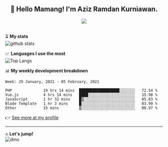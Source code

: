 <h2 align="center">👋 Hello Mamang! I'm Aziz Ramdan Kurniawan.</h2>  
<p align="center">
  <img src="https://komarev.com/ghpvc/?username=azizramdan"> <br><br>
</p>
    
⏳ **My stats**  
![github stats](https://github-readme-stats.vercel.app/api?username=azizramdan&show_icons=true&count_private=true&title_color=000&hide_border=true&hide_title=true)  

📈 **Languages I use the most**  
![Top Langs](https://github-readme-stats.vercel.app/api/top-langs/?username=azizramdan&layout=compact&langs_count=6&hide=tsql&hide_border=true&hide_title=true&exclude_repo=Futsal-Go,Futsal-Go-Admin,Sistem-Informasi-Sensus-Harian-Rawat-Inap)  

📊 **My weekly development breakdown**
<!--START_SECTION:waka-->
```text
Week: 29 January, 2021 - 05 February, 2021

PHP              19 hrs 14 mins  ██████████████████░░░░░░░   72.54 % 
Vue.js           4 hrs 14 mins   ████░░░░░░░░░░░░░░░░░░░░░   15.98 % 
JavaScript       1 hr 32 mins    █▒░░░░░░░░░░░░░░░░░░░░░░░   05.83 % 
Blade Template   1 hr 3 mins     █░░░░░░░░░░░░░░░░░░░░░░░░   03.99 % 
Other            15 mins         ▒░░░░░░░░░░░░░░░░░░░░░░░░   00.97 % 
```
<!--END_SECTION:waka-->
👉 [See more at my profile](https://wakatime.com/@azizramdan)
***
🔝 **Let's jump!**  
![dino](https://raw.githubusercontent.com/azizramdan/azizramdan/master/dino.gif)  
